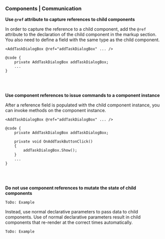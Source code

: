 ### Components | Communication

**Use `@ref` attribute to capture references to child components**

In order to capture the reference to a child component, add the `@ref` attribute to the declaration of the child component in the markup section. You also need to define a field with the same type as the child component.

```
<AddTaskDialogBox @ref="addTaskDialogBox" ... />

@code {
	private AddTaskDialogBox addTaskDialogBox;
	...
}
```
<br/><br/>


**Use component references to issue commands to a component instance**

After a reference field is populated with the child component instance, you can invoke methods on the component instance.

```
<AddTaskDialogBox @ref="addTaskDialogBox" ... />

@code {
	private AddTaskDialogBox addTaskDialogBox;

	private void OnAddTaskButtonClick()
	{
		addTaskDialogBox.Show();
	}
	...
}
```
<br/><br/>


**Do not use component references to mutate the state of child components**

`ToDo: Example`

Instead, use normal declarative parameters to pass data to child components. Use of normal declarative parameters result in child components that re-render at the correct times automatically.

`ToDo: Example`
<br><br>





